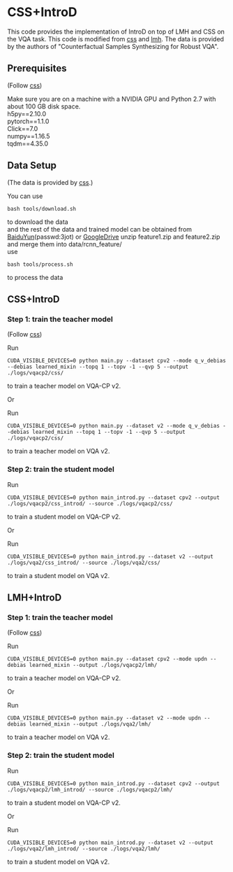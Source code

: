 # CSS+IntroD

This code provides the implementation of IntroD on top of LMH and CSS on the VQA task. This code is modified from [css](https://github.com/yanxinzju/CSS-VQA) and [lmh](https://github.com/chrisc36/bottom-up-attention-vqa). The data is provided by the authors of "Counterfactual Samples Synthesizing for Robust VQA".

## Prerequisites

(Follow [css](https://github.com/yanxinzju/CSS-VQA))

Make sure you are on a machine with a NVIDIA GPU and Python 2.7 with about 100 GB disk space. <br>
h5py==2.10.0 <br>
pytorch==1.1.0 <br>
Click==7.0 <br>
numpy==1.16.5 <br>
tqdm==4.35.0 <br>

## Data Setup

(The data is provided by [css](https://github.com/yanxinzju/CSS-VQA).)

You can use
```
bash tools/download.sh
```
to download the data <br>
and the rest of the data and trained model can be obtained from [BaiduYun](https://pan.baidu.com/s/1oHdwYDSJXC1mlmvu8cQhKw)(passwd:3jot) or [GoogleDrive](https://drive.google.com/drive/folders/13e-b76otJukupbjfC-n1s05L202PaFKQ?usp=sharing)
unzip feature1.zip and feature2.zip and merge them into data/rcnn_feature/ <br>
use
```
bash tools/process.sh 
```
to process the data <br>

## CSS+IntroD

### Step 1: train the teacher model

(Follow [css](https://github.com/yanxinzju/CSS-VQA))

Run
```
CUDA_VISIBLE_DEVICES=0 python main.py --dataset cpv2 --mode q_v_debias --debias learned_mixin --topq 1 --topv -1 --qvp 5 --output ./logs/vqacp2/css/
```
to train a teacher model on VQA-CP v2.

Or

Run
```
CUDA_VISIBLE_DEVICES=0 python main.py --dataset v2 --mode q_v_debias --debias learned_mixin --topq 1 --topv -1 --qvp 5 --output ./logs/vqacp2/css/
```
to train a teacher model on VQA v2.

### Step 2: train the student model

Run
```
CUDA_VISIBLE_DEVICES=0 python main_introd.py --dataset cpv2 --output ./logs/vqacp2/css_introd/ --source ./logs/vqacp2/css/
```
to train a student model on VQA-CP v2.

Or

Run
```
CUDA_VISIBLE_DEVICES=0 python main_introd.py --dataset v2 --output ./logs/vqa2/css_introd/ --source ./logs/vqa2/css/
```
to train a student model on VQA v2.

## LMH+IntroD

### Step 1: train the teacher model

(Follow [css](https://github.com/yanxinzju/CSS-VQA))

Run
```
CUDA_VISIBLE_DEVICES=0 python main.py --dataset cpv2 --mode updn --debias learned_mixin --output ./logs/vqacp2/lmh/
```
to train a teacher model on VQA-CP v2.

Or

Run
```
CUDA_VISIBLE_DEVICES=0 python main.py --dataset v2 --mode updn --debias learned_mixin --output ./logs/vqa2/lmh/
```
to train a teacher model on VQA v2.


### Step 2: train the student model

Run
```
CUDA_VISIBLE_DEVICES=0 python main_introd.py --dataset cpv2 --output ./logs/vqacp2/lmh_introd/ --source ./logs/vqacp2/lmh/
```
to train a student model on VQA-CP v2.

Or

Run
```
CUDA_VISIBLE_DEVICES=0 python main_introd.py --dataset v2 --output ./logs/vqa2/lmh_introd/ --source ./logs/vqa2/lmh/
```
to train a student model on VQA v2.
